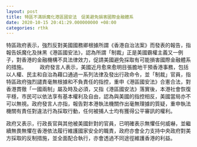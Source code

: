 ```yaml
---
layout: post
title: 特區不滿妖魔化港區國安法　促美避免損害國際金融體系
date: 2020-10-15 20:41:29.000000000 +08:00
categories: rthk
---
```


特區政府表示，強烈反對美國國務卿根據所謂《香港自治法案》而發表的報告，指報告妖魔化及抹黑《港區國安法》，認為所謂「制裁」正是美國霸權主義又一例子，對香港的金融機構不具法律效力，促請美國避免採取有可能損害國際金融體系的措施。
　　 
政府發言人表示，美國近月愈來愈明目張膽地干預香港事務，包括以人權、民主和自治為藉口通過一系列法律及發出行政命令，並「制裁」官員，指特區政府強烈譴責毫無根據和不負責任的指控，重申《港區國安法》合憲合法，對香港貫徹「一國兩制」屬及時及必須，又指《港區國安法》落實後，本港社會恢復平穩，市民可以依法享有基本權利及自由，認為與美國的指控相反，美國當局亦不可以無視。政府發言人亦指，報告對本港執法機關作出毫無理據的質疑，重申執法機關有責任對違法行為採取行動，任何被捕人士均有獲得公平審訊的權利。

政府又表示，行政長官與其他被美國針對的官員，已明確表示無懼任何威嚇，並繼續無畏無懼在香港依法履行維護國家安全的職責，政府亦會全力支持中央政府對美方採取的反制措施，並全面配合執行，亦會透過不同途徑維護香港的利益。
